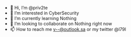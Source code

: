- 👋 Hi, I’m @priv2te
- 👀 I’m interested in CyberSecurity
- 🌱 I’m currently learning Nothing
- 💞️ I’m looking to collaborate on Nothing right now
- 📫 How to reach me v--@outlook.sa or my twitter @l79l

<!---
priv2te/priv2te is a ✨ special ✨ repository because its `README.md` (this file) appears on your GitHub profile.
You can click the Preview link to take a look at your changes.
--->
